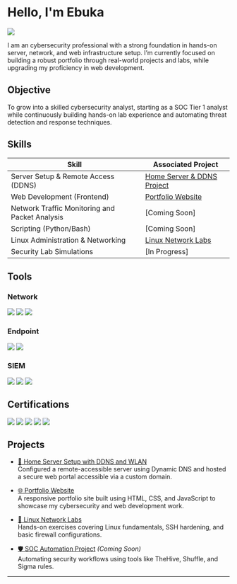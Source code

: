 # Hello, I'm Ebuka
<a href="https://linkedin.com/in/ebuka-ezeogu"><img src="https://img.shields.io/badge/-LinkedIn-0072b1?&style=for-the-badge&logo=linkedin&logoColor=white" /></a>

I am an cybersecurity professional with a strong foundation in hands-on server, network, and web infrastructure setup. I’m currently focused on building a robust portfolio through real-world projects and labs, while upgrading my proficiency in web development.

## Objective

To grow into a skilled cybersecurity analyst, starting as a SOC Tier 1 analyst while continuously building hands-on lab experience and automating threat detection and response techniques.

## Skills

| Skill                                         | Associated Project |
|-----------------------------------------------|----------------------------|
| Server Setup & Remote Access (DDNS)           | <a href="https://github.com/yourusername/remote-server-ddns-wlan-setup">Home Server & DDNS Project</a> |
| Web Development (Frontend)                    | <a href="https://github.com/yourusername/portfolio-site">Portfolio Website</a> |
| Network Traffic Monitoring and Packet Analysis | [Coming Soon] |
| Scripting (Python/Bash)                       | [Coming Soon] |
| Linux Administration & Networking             | <a href="https://github.com/yourusername/linux-network-labs">Linux Network Labs</a> |
| Security Lab Simulations                      | [In Progress] |

## Tools

### Network
<div>
    <img src="https://img.shields.io/badge/-Wireshark-1679A7?&style=for-the-badge&logo=Wireshark&logoColor=white" />
    <img src="https://img.shields.io/badge/-Suricata-EF3B2D?&style=for-the-badge&logo=Suricata&logoColor=white" />
    <img src="https://img.shields.io/badge/-Zeek-777BB4?&style=for-the-badge&logo=Zeek&logoColor=white" />
</div>

### Endpoint
<div>
    <img src="https://img.shields.io/badge/-Microsoft_Defender_for_Endpoint-00A4EF?&style=for-the-badge&logo=Microsoft&logoColor=white" />
    <img src="https://img.shields.io/badge/-Velociraptor-4B275F?&style=for-the-badge&logo=Velociraptor&logoColor=white" />
</div>

### SIEM
<div>
    <img src="https://img.shields.io/badge/-Microsoft_Sentinel-0078D4?&style=for-the-badge&logo=Microsoft&logoColor=white" />
    <img src="https://img.shields.io/badge/-Splunk-000000?&style=for-the-badge&logo=Splunk&logoColor=white" />
    <img src="https://img.shields.io/badge/-Elastic-005571?&style=for-the-badge&logo=Elastic&logoColor=white" />
</div>

## Certifications
<div>
<img src="https://img.shields.io/badge/-Security%2B-FF0000?&style=for-the-badge&logo=CompTIA&logoColor=white" />
<img src="https://img.shields.io/badge/-Network%2B-007ACC?&style=for-the-badge&logo=CompTIA&logoColor=white" />
<img src="https://img.shields.io/badge/-A%2B-4D4D4D?&style=for-the-badge&logo=CompTIA&logoColor=white" />
<img src="https://img.shields.io/badge/-CDSA-006400?&style=for-the-badge&logoColor=white" />
<img src="https://img.shields.io/badge/-CCD-000080?&style=for-the-badge&logoColor=white" />
</div>

## Projects

- [🔐 Home Server Setup with DDNS and WLAN](https://github.com/yourusername/remote-server-ddns-wlan-setup)  
  Configured a remote-accessible server using Dynamic DNS and hosted a secure web portal accessible via a custom domain.

- [🌐 Portfolio Website](https://github.com/yourusername/portfolio-site)  
  A responsive portfolio site built using HTML, CSS, and JavaScript to showcase my cybersecurity and web development work.

- [🔧 Linux Network Labs](https://github.com/yourusername/linux-network-labs)  
  Hands-on exercises covering Linux fundamentals, SSH hardening, and basic firewall configurations.

- [🛡️ SOC Automation Project](#) *(Coming Soon)*  
  Automating security workflows using tools like TheHive, Shuffle, and Sigma rules.

---
